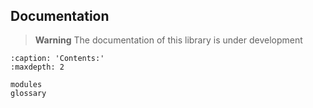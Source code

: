 #

```{include} ../README.md
```

## Documentation

> **Warning**
> The documentation of this library is under development


```{toctree}
:caption: 'Contents:'
:maxdepth: 2

modules
glossary

```
